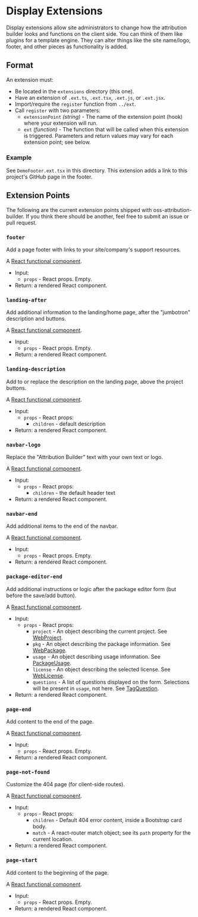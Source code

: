 # Display Extensions

Display extensions allow site administrators to change how the attribution builder looks and functions on the client side. You can think of them like plugins for a template engine. They can alter things like the site name/logo, footer, and other pieces as functionality is added.

## Format

An extension must:

* Be located in the `extensions` directory (this one).
* Have an extension of `.ext.ts`, `.ext.tsx`, `.ext.js`, or `.ext.jsx`.
* Import/require the `register` function from `../ext`.
* Call `register` with two parameters:
    * `extensionPoint` _(string)_ - The name of the extension point (hook) where your extension will run.
    * `ext` _(function)_ - The function that will be called when this extension is triggered. Parameters and return values may vary for each extension point; see below.

### Example

See `DemoFooter.ext.tsx` in this directory. This extension adds a link to this project's GitHub page in the footer.

## Extension Points

The following are the current extension points shipped with oss-attribution-builder. If you think there should be another, feel free to submit an issue or pull request.

### `footer`

Add a page footer with links to your site/company's support resources.

A [React functional component].

* Input:
    * `props` - React props. Empty.
* Return: a rendered React component.

### `landing-after`

Add additional information to the landing/home page, after the "jumbotron" description and buttons.

A [React functional component].

* Input:
    * `props` - React props. Empty.
* Return: a rendered React component.

### `landing-description`

Add to or replace the description on the landing page, above the project buttons.

A [React functional component].

* Input:
    * `props` - React props:
        * `children` - default description
* Return: a rendered React component.

### `navbar-logo`

Replace the "Attribution Builder" text with your own text or logo.

A [React functional component].

* Input:
    * `props` - React props:
        * `children` - the default header text
* Return: a rendered React component.

### `navbar-end`

Add additional items to the end of the navbar.

A [React functional component].

* Input:
    * `props` - React props. Empty.
* Return: a rendered React component.

### `package-editor-end`

Add additional instructions or logic after the package editor form (but before the save/add button).

A [React functional component].

* Input:
    * `props` - React props:
        * `project` - An object describing the current project. See [WebProject].
        * `pkg` - An object describing the package information. See [WebPackage].
        * `usage` - An object describing usage information. See [PackageUsage].
        * `license` - An object describing the selected license. See [WebLicense].
        * `questions` - A list of questions displayed on the form. Selections will be present in `usage`, not here. See [TagQuestion].
* Return: a rendered React component.

### `page-end`

Add content to the end of the page.

A [React functional component].

* Input:
    * `props` - React props. Empty.
* Return: a rendered React component.

### `page-not-found`

Customize the 404 page (for client-side routes).

A [React functional component].

* Input:
    * `props` - React props:
        * `children` - Default 404 error content, inside a Bootstrap card body.
        * `match` - A react-router match object; see its `path` property for the current location.
* Return: a rendered React component.

### `page-start`

Add content to the beginning of the page.

A [React functional component].

* Input:
    * `props` - React props. Empty.
* Return: a rendered React component.

[React functional component]: https://reactjs.org/docs/components-and-props.html#functional-and-class-components
[WebProject]: ../../server/api/projects/interfaces.ts
[WebPackage]: ../../server/api/packages/interfaces.ts
[PackageUsage]: ../../server/api/projects/interfaces.ts
[WebLicense]: ../../server/api/licenses/interfaces.ts
[TagQuestion]: ../../server/licenses/interfaces.ts
